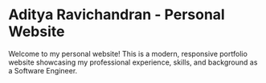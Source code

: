 # Aditya Ravichandran - Personal Website

Welcome to my personal website! This is a modern, responsive portfolio website showcasing my professional experience, skills, and background as a Software Engineer.
